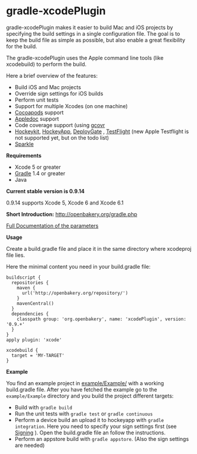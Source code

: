 gradle-xcodePlugin
==================

gradle-xcodePlugin makes it easier to build Mac and iOS projects by specifying the build settings in a single configuration file. The goal is to keep the build file as simple as possible, but also enable a great flexibility for the build.

The gradle-xcodePlugin uses the Apple command line tools (like xcodebuild) to perform the build.

Here a brief overview of the features:

* Build iOS and Mac projects
* Override sign settings for iOS builds
* Perform unit tests
* Support for multiple Xcodes (on one machine)
* [Cocoapods](Cocoapods) support
* [Appledoc](http://gentlebytes.com/appledoc/) support
* Code coverage support (using [gcovr](/http://gcovr.com)
* [Hockeykit](http://hockeykit.net/), [HockeyApp](http://hockeyapp.net), [DeployGate](https://deploygate.com/) , [TestFlight](https://www.testflightapp.com) (new Apple Testflight is not supported yet, but on the todo list)
* [Sparkle](http://sparkle-project.org)


__Requirements__

* Xcode 5 or greater
* [Gradle](http://gradle.org) 1.4 or greater
* Java


**Current stable version is 0.9.14**

0.9.14 supports Xcode 5, Xcode 6 and Xcode 6.1


__Short Introduction:__ http://openbakery.org/gradle.php



[Full Documentation of the parameters](Documentation/Parameters.md)


__Usage__

Create a build.gradle file and place it in the same directory where xcodeproj file lies.

Here the minimal content you need in your build.gradle file:

```
buildscript {
  repositories {
    maven {
      url('http://openbakery.org/repository/')
    }
    mavenCentral()
  }
  dependencies {
    classpath group: 'org.openbakery', name: 'xcodePlugin', version: '0.9.+'
  }
}
apply plugin: 'xcode'

xcodebuild {
  target = 'MY-TARGET'
}

```

__Example__

You find an example project in [example/Example/](example/Example/) with a working build.gradle file.
After you have fetched the example go to the `example/Example` directory and you build the project different targets:

* Build  with `gradle build`
* Run the unit tests with `gradle test` or `gradle continuous`
* Perform a device build an upload it to hockeyapp with `gradle integration`. Here you need to specify your sign settings first (see [Signing](Documentation/Parameters.md#sign-settings) ). Open the build.gradle file an follow the instructions.
* Perform an appstore build with `gradle appstore`. (Also the sign settings are needed)

